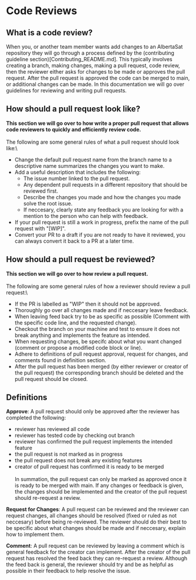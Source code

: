 # Code Reviews

## What is a code review?
When you, or another team member wants add changes to an AlbertaSat repository they will go through a process defined by the (contributing guideline section)[Contributing_README.md]. This typically involves creating a branch, making changes, making a pull request, code review, then the reviewer either asks for changes to be made or approves the pull request. After the pull request is approved the code can be merged to main, or additional changes can be made. In this documentation we will go over guidelines for reviewing and writing pull requests.

## How should a pull request look like?
__This section we will go over to how write a proper pull request that allows code reviewers to quickly and efficiently review code.__\
\
The following are some general rules of what a pull request should look like:\
- Change the default pull request name from the branch name to a descriptive name summarizes the changes you want to make.
- Add a useful description that includes the following:
    - The issue number linked to the pull request.
    - Any dependent pull requests in a different repository that should be reviewed first.
    - Describe the changes you made and how the changes you made solve the root issue.
    - If neccesary, clearly state any feedback you are looking for with a mention to the person who can help with feedback.
- If your pull request is still a work in progress, prefix the name of the pull request with "[WIP]".
- Convert your PR to a draft if you are not ready to have it reviewed, you can always convert it back to a PR at a later time.

## How should a pull request be reviewed?
__This section we will go over to how review a pull request.__\
\
The following are some general rules of how a reviewer should review a pull request:\
- If the PR is labelled as "WIP" then it should not be approved.
- Thoroughly go over all changes made and if neccesary leave feedback.
- When leaving feed back try to be as specific as possible (Comment with the specific code line, and the requested change).
- Checkout the branch on your machine and test to ensure it does not break anything and implements the feature as intended.
- When requesting changes, be specifc about what you want changed (comment or propose a modified code block or line).
- Adhere to definitions of pull request approval, request for changes, and comments found in definition section.
- After the pull request has been merged (by either reviewer or creator of the pull request) the corresponding branch should be deleted and the pull request should be closed.

## Definitions

__Approve__: A pull request should only be approved after the reviewer has completed the following:
- reviewer has reviewed all code
- reviewer has tested code by checking out branch
- reviewer has confirmed the pull request implements the intended feature
- the pull request is not marked as in progress
- the pull request does not break any existing features
- creator of pull request has confirmed it is ready to be merged\
\
In summation, the pull request can only be marked as approved once it is ready to be merged with main. If any changes or feedback is given, the changes should be implemented and the creator of the pull request should re-request a review.

__Request for Changes__: A pull request can be reviewed and the reviewer can request changes, all changes should be resolved (fixed or ruled as not neccesary) before being re-reviewed. The reviewer should do their best to be specific about what changes should be made and if neccesary, explain how to implement them.


__Comment__: A pull request can be reviewed by leaving a comment which is general feedback for the creator can implement. After the creator of the pull request has resolved the feed back they can re-request a review. Although the feed back is general, the reviewer should try and be as helpful as possible in their feedback to help resolve the issue.

